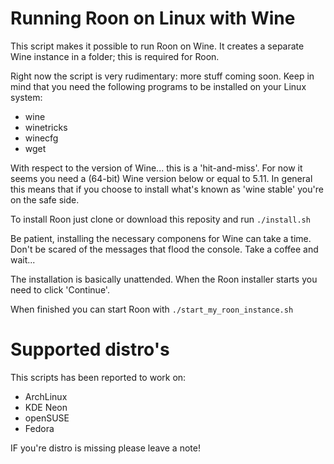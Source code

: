 # Running Roon on Linux with Wine

This script makes it possible to run Roon on Wine.
It creates a separate Wine instance in a folder; this is required for Roon.

Right now the script is very rudimentary: more stuff coming soon. Keep in mind that you need the following programs to be installed on your Linux system:

* wine
* winetricks
* winecfg
* wget

With respect to the version of Wine... this is a 'hit-and-miss'. For now it seems you need a (64-bit) Wine version below or equal to 5.11. 
In general this means that if you choose to install what's known as 'wine stable' you're on the safe side.

To install Roon just clone or download this reposity and run <code>./install.sh</code>

Be patient, installing the necessary componens for Wine can take a time. Don't be scared of the messages that flood the console. Take a coffee and wait...

The installation is basically unattended. When the Roon installer starts you need to click 'Continue'.

When finished you can start Roon with <code>./start_my_roon_instance.sh</code>

# Supported distro's
This scripts has been reported to work on:

* ArchLinux
* KDE Neon
* openSUSE
* Fedora

IF you're distro is missing please leave a note!
